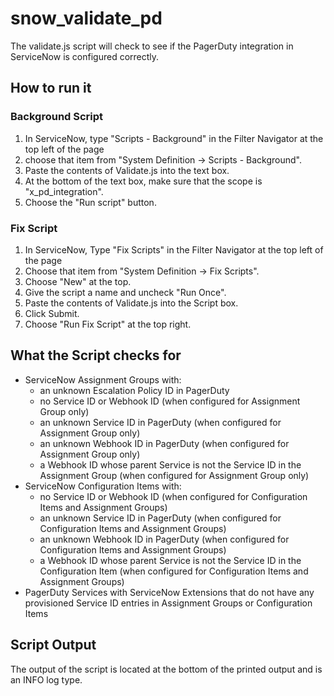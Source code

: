 # snow_validate_pd

The validate.js script will check to see if the PagerDuty integration in ServiceNow 
is configured correctly.

## How to run it

### Background Script

1. In ServiceNow, type "Scripts - Background" in the Filter Navigator at the top left of the page 
1. choose that item from "System Definition -> Scripts - Background". 
1. Paste the contents of Validate.js into the text box. 
1. At the bottom of the text box, make sure that the scope is "x_pd_integration".
1. Choose the "Run script" button.

### Fix Script

1. In ServiceNow, Type "Fix Scripts" in the Filter Navigator at the top left of the page 
1. Choose that item from "System Definition -> Fix Scripts". 
1. Choose "New" at the top. 
1. Give the script a name and uncheck "Run Once". 
1. Paste the contents of Validate.js into the Script box.
1. Click Submit.
1. Choose "Run Fix Script" at the top right.

## What the Script checks for

* ServiceNow Assignment Groups with:
  * an unknown Escalation Policy ID in PagerDuty
  * no Service ID or Webhook ID (when configured for Assignment Group only)
  * an unknown Service ID in PagerDuty (when configured for Assignment Group only)
  * an unknown Webhook ID in PagerDuty (when configured for Assignment Group only)
  * a Webhook ID whose parent Service is not the Service ID in the Assignment Group (when configured for Assignment Group only)
* ServiceNow Configuration Items with:
  * no Service ID or Webhook ID (when configured for Configuration Items and Assignment Groups)
  * an unknown Service ID in PagerDuty (when configured for Configuration Items and Assignment Groups)
  * an unknown Webhook ID in PagerDuty (when configured for Configuration Items and Assignment Groups)
  * a Webhook ID whose parent Service is not the Service ID in the Configuration Item (when configured for Configuration Items and Assignment Groups)
* PagerDuty Services with ServiceNow Extensions that do not have any provisioned Service ID entries in Assignment Groups or Configuration Items 

## Script Output
The output of the script is located at the bottom of the printed output and is an INFO log type.